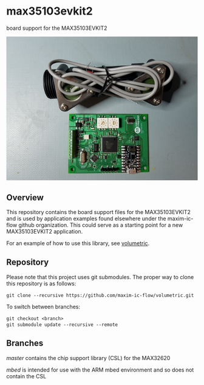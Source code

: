 # max35103evkit2
board support for the MAX35103EVKIT2

![MAX35103EVKIT2 contents](/doc/contents.jpg)

## Overview

This repository contains the board support files for the MAX35103EVKIT2 and is used by application examples found elsewhere under the maxim-ic-flow github organization.  This could serve as a starting point for a new MAX35103EVKIT2 application.

For an example of how to use this library, see [volumetric](https://github.com/maxim-ic-flow/volumetric).

## Repository

Please note that this project uses git submodules.  The proper way to clone this repository is as follows:

```
git clone --recursive https://github.com/maxim-ic-flow/volumetric.git
```
To switch between branches:

```
git checkout <branch>
git submodule update --recursive --remote
```

## Branches

<i>master</i> contains the chip support library (CSL) for the MAX32620
<p><i>mbed</i> is intended for use with the ARM mbed environment and so does not contain the CSL
